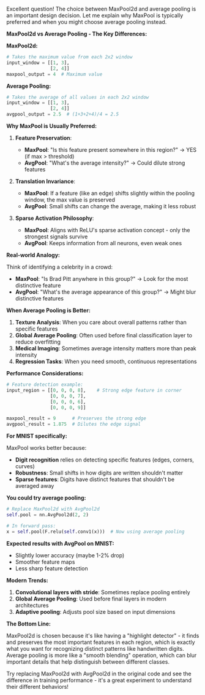 Excellent question! The choice between MaxPool2d and average pooling is an important design decision. Let me explain why MaxPool is typically preferred and when you might choose average pooling instead.

**MaxPool2d vs Average Pooling - The Key Differences:**

**MaxPool2d:**
```python
# Takes the maximum value from each 2x2 window
input_window = [[1, 3],
                [2, 4]]
maxpool_output = 4  # Maximum value
```

**Average Pooling:**
```python
# Takes the average of all values in each 2x2 window  
input_window = [[1, 3],
                [2, 4]]
avgpool_output = 2.5  # (1+3+2+4)/4 = 2.5
```

**Why MaxPool is Usually Preferred:**

1. **Feature Preservation**: 
   - **MaxPool**: "Is this feature present somewhere in this region?" → YES (if max > threshold)
   - **AvgPool**: "What's the average intensity?" → Could dilute strong features

2. **Translation Invariance**:
   - **MaxPool**: If a feature (like an edge) shifts slightly within the pooling window, the max value is preserved
   - **AvgPool**: Small shifts can change the average, making it less robust

3. **Sparse Activation Philosophy**:
   - **MaxPool**: Aligns with ReLU's sparse activation concept - only the strongest signals survive
   - **AvgPool**: Keeps information from all neurons, even weak ones

**Real-world Analogy:**

Think of identifying a celebrity in a crowd:
- **MaxPool**: "Is Brad Pitt anywhere in this group?" → Look for the most distinctive feature
- **AvgPool**: "What's the average appearance of this group?" → Might blur distinctive features

**When Average Pooling is Better:**

1. **Texture Analysis**: When you care about overall patterns rather than specific features
2. **Global Average Pooling**: Often used before final classification layer to reduce overfitting
3. **Medical Imaging**: Sometimes average intensity matters more than peak intensity
4. **Regression Tasks**: When you need smooth, continuous representations

**Performance Considerations:**

```python
# Feature detection example:
input_region = [[0, 0, 0, 8],    # Strong edge feature in corner
                [0, 0, 0, 7],
                [0, 0, 0, 6],
                [0, 0, 0, 9]]

maxpool_result = 9      # Preserves the strong edge
avgpool_result = 1.875  # Dilutes the edge signal
```

**For MNIST specifically:**

MaxPool works better because:
- **Digit recognition** relies on detecting specific features (edges, corners, curves)
- **Robustness**: Small shifts in how digits are written shouldn't matter
- **Sparse features**: Digits have distinct features that shouldn't be averaged away

**You could try average pooling:**

```python
# Replace MaxPool2d with AvgPool2d
self.pool = nn.AvgPool2d(2, 2)

# In forward pass:
x = self.pool(F.relu(self.conv1(x)))  # Now using average pooling
```

**Expected results with AvgPool on MNIST:**
- Slightly lower accuracy (maybe 1-2% drop)
- Smoother feature maps
- Less sharp feature detection

**Modern Trends:**

1. **Convolutional layers with stride**: Sometimes replace pooling entirely
2. **Global Average Pooling**: Used before final layers in modern architectures
3. **Adaptive pooling**: Adjusts pool size based on input dimensions

**The Bottom Line:**

MaxPool2d is chosen because it's like having a "highlight detector" - it finds and preserves the most important features in each region, which is exactly what you want for recognizing distinct patterns like handwritten digits. Average pooling is more like a "smooth blending" operation, which can blur important details that help distinguish between different classes.

Try replacing MaxPool2d with AvgPool2d in the original code and see the difference in training performance - it's a great experiment to understand their different behaviors!

